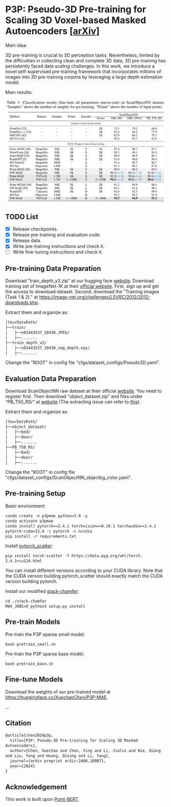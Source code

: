 # P3P: Pseudo-3D Pre-training for Scaling 3D Voxel-based Masked Autoencoders [[arXiv]](https://arxiv.org/pdf/2408.10007)
Main idea:

3D pre-training is crucial to 3D perception tasks. Nevertheless, limited by the difficulties in collecting clean and complete 3D data, 3D pre-training has persistently faced data scaling challenges. In this work, we introduce a novel self-supervised pre-training framework that incorporates millions of images into 3D pre-training corpora by leveraging a large depth estimation model.

Main results:

![results](figures/results.png)

## TODO List
- [x] Release checkpoints.
- [x] Release pre-training and evaluation code.
- [x] Release data.
- [x] Write pre-training instructions and check it.
- [ ] Write fine-tuning instructions and check it.

## Pre-training Data Preparation
Download "train_depth_v2.zip" at our hugging face [website](https://huggingface.co/datasets/XuechaoChen/P3P-Lift).
Download training set of ImageNet-1K at their [official website](https://www.image-net.org/download.php).
First, sign up and get the access to download dataset.
Second, download the "Training images (Task 1 & 2)." at https://image-net.org/challenges/LSVRC/2012/2012-downloads.php.

Extract them and organize as:
```
│YourDataPath/
├──train/
│   ├──n01443537_10430.JPEG/
│   ├──.......
├──train_depth_v2/
│   ├──n01443537_10430_img_depth.npy/
│   ├──.......
```

Change the "ROOT" in config file "cfgs/dataset_configs/Pseudo3D.yaml".

## Evaluation Data Preparation
Download ScanObjectNN raw dataset at their official [website](https://hkust-vgd.github.io/scanobjectnn/).
You need to register first.
Then download "object_dataset.zip" and files under "PB_T50_RS/" at [website](https://hkust-vgd.ust.hk/scanobjectnn/raw/) (The extracting issue can refer to [this](https://github.com/getao/icae/issues/6)).

Extract them and organize as:
```
│YourDataPath/
├──object_dataset/
│   ├──bed/
│   ├──door/
│   ├──.......
├──PB_T50_RS/
│   ├──bed/
│   ├──door/
│   ├──.......
```

Change the "ROOT" in config file "cfgs/dataset_configs/ScanObjectNN_objectbg_color.yaml".

## Pre-training Setup
Basic environment:
```
conda create -n p3pmae python=3.9 -y
conda activate p3pmae
conda install pytorch==2.4.1 torchvision==0.19.1 torchaudio==2.4.1 pytorch-cuda=12.4 -c pytorch -c nvidia
pip install -r requirements.txt
```

Install [pytorch_scatter](https://github.com/rusty1s/pytorch_scatter):
```
pip install torch-scatter -f https://data.pyg.org/whl/torch-2.4.1+cu124.html
```
You can install different versions according to your CUDA library.
Note that the CUDA version building pytorch_scatter should exactly match the CUDA version building pytorch.

Install our modified [stack-chamfer](https://github.com/justanhduc/stack-chamfer):
```
cd ./stack-chamfer
MAX_JOBS=8 python3 setup.py install
```

## Pre-train Models
Pre-train the P3P sparse small model:
```
bash pretrain_small.sh
```

Pre-train the P3P sparse base model:
```
bash pretrain_base.sh
```

## Fine-tune Models
Download the weights of our pre-trained model at https://huggingface.co/XuechaoChen/P3P-MAE.

...

## Citation
```
@article{chen2024p3p,
  title={P3P: Pseudo-3D Pre-training for Scaling 3D Masked Autoencoders},
  author={Chen, Xuechao and Chen, Ying and Li, Jialin and Nie, Qiang and Liu, Yong and Huang, Qixing and Li, Yang},
  journal={arXiv preprint arXiv:2408.10007},
  year={2024}
}
```

## Acknowledgement
This work is built upon [Point-BERT](https://github.com/Julie-tang00/Point-BERT).